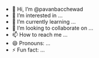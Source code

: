 - 👋 Hi, I’m @pavanbacchewad
- 👀 I’m interested in ...
- 🌱 I’m currently learning ...
- 💞️ I’m looking to collaborate on ...
- 📫 How to reach me ...
- 😄 Pronouns: ...
- ⚡ Fun fact: ...

<!---
pavanbacchewad/pavanbacchewad is a ✨ special ✨ repository because its `README.md` (this file) appears on your GitHub profile.
You can click the Preview link to take a look at your changes.
---> 

